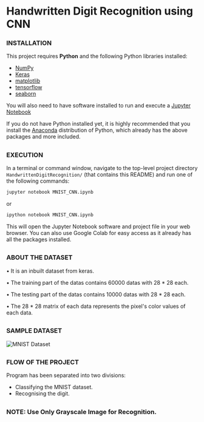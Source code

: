 # Handwritten Digit Recognition using CNN

### INSTALLATION

This project requires **Python** and the following Python libraries installed:

- [NumPy](http://www.numpy.org/)
- [Keras](https://keras.io/)
- [matplotlib](http://matplotlib.org/)
- [tensorflow](https://www.tensorflow.org/)
- [seaborn](http://seaborn.pydata.org/)

You will also need to have software installed to run and execute a [Jupyter Notebook](http://jupyter.org/index.html)

If you do not have Python installed yet, it is highly recommended that you install the [Anaconda](http://continuum.io/downloads) distribution of Python, which already has the above packages and more included.

##
### EXECUTION

In a terminal or command window, navigate to the top-level project directory `HandwrittenDigitRecognition/` (that contains this README) and run one of the following commands:

```bash
jupyter notebook MNIST_CNN.ipynb
```
or
```bash
ipython notebook MNIST_CNN.ipynb
```

This will open the Jupyter Notebook software and project file in your web browser. You can also use Google Colab for easy access as it already has all the packages installed.


##
### ABOUT THE DATASET
• It is an inbuilt dataset from keras.

• The training part of the datas contains 60000 datas with 28 * 28 each.

• The testing part of the datas contains 10000 datas with 28 * 28 each.

• The 28 * 28 matrix of each data represents the pixel's color values of each data.

##
### SAMPLE DATASET

![MNIST Dataset](https://user-images.githubusercontent.com/59074144/117337012-7da44600-aeba-11eb-9cf6-e2d535d579f7.png)

##
### FLOW OF THE PROJECT

Program has been separated into two divisions:
- Classifying the MNIST dataset.
- Recognising the digit.

##
### NOTE: Use Only Grayscale Image for Recognition.
